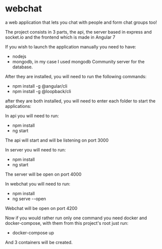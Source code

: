 # webchat
a web application that lets you chat with people and form chat groups too!

The project consists in 3 parts, the api, the server based in express and socket.io and the frontend which is made in Angular 7

If you wish to launch the application manually you need to have:
 - nodejs 
 - mongodb, in my case I used mongodb Community server for the database. 

After they are installed, you will need to run the following commands:
 
 - npm install -g @angular/cli
 - npm install -g @loopback/cli

after they are both installed, you will need to enter each folder to start the applications:

In api you will need to run:
 - npm install
 - ng start

The api will start and will be listening on port 3000

In server you will need to run:
 - npm install
 - ng start

The server will be open on port 4000


In webchat you will need to run:
 - npm install
 - ng serve --open

Webchat will be open on port 4200


Now if you would rather run only one command you need docker and docker-compose, with them from this project's root just run:
 - docker-compose up

And 3 containers will be created.
